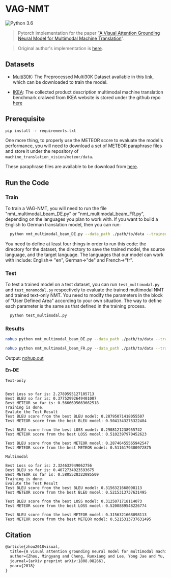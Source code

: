 # VAG-NMT

![Python 3.6](https://img.shields.io/badge/python-3.6-green.svg)  

> Pytorch implementation for the paper "[A Visual Attention Grounding Neural Model for Multimodal Machine Translation](https://arxiv.org/abs/1808.08266)". 

> Original author's implementation is [here](https://github.com/zmykevin/A-Visual-Attention-Grounding-Neural-Model).


## Datasets

  - [Multi30K](https://github.com/multi30k/dataset): The Preprocessed Multi30K Dataset available in this [link](https://drive.google.com/drive/folders/1G645SexvhMsLPJhPAPBjc4FnNF7v3N6w?usp=sharing), which can be downloaded to train the model.

  - [IKEA](https://github.com/sampalomad/IKEA-Dataset): The collected product description multimodal machine translation benchmark cralwed from IKEA website is stored under the github repo [here](https://github.com/sampalomad/IKEA-Dataset)


## Prerequisite

```bash
pip install -r requirements.txt
```

One more thing, to properly use the METEOR score to evaluate the model's performance, you will need to download a set of METEOR paraphrase files and store it under the repository of `machine_translation_vision/meteor/data`. 

These paraphrase files are available to be download from [here](https://github.com/cmu-mtlab/meteor/tree/master/data).

## Run the Code

### Train

To train a VAG-NMT, you will need to run the file "nmt_multimodal_beam_DE.py" or "nmt_multimodal_beam_FR.py", depending on the languages you plan to work with. If you want to build a English to German translation model, then you can run:

```bash
  python nmt_multimodal_beam_DE.py --data_path ./path/to/data --trained_model_path ./path/to/save/model --sr en --tg de
```

You need to define at least four things in order to run this code: the directory for the dataset, the directory to save the trained model, the source language, and the target language. The languages that our model can work with include: English=> "en", German->"de" and French->“fr”.

### Test

To test a trained model on a test dataset, you can run `test_multimodal.py` and `test_monomodal.py` respectively to evaluate the trained multimodal NMT and trained text-only NMT. You need to modify the parameters in the block of "User Defined Area" according to your own situation. The way to define each parameter is the same as that defined in the training process.

```bash
  python test_multimodal.py
```


### Results

```bash
nohup python nmt_multimodal_beam_DE.py --data_path ./path/to/data --trained_model_path ./path/to/save/model --sr en --tg de &

nohup python nmt_multimodal_beam_FR.py --data_path ./path/to/data --trained_model_path ./path/to/save/model --sr en --tg fr &
```

Output: [nohup.out](https://github.com/Eurus-Holmes/VAG-NMT/blob/master/nohup.out)


#### En-DE
```
Text-only 


Best Loss so far is: 2.2789595127105713
Best BLEU so far is: 0.37752992649401007
Best METEOR so far is: 0.5666695663662518
Training is done.
Evalute the Test Result
Test BLEU score from the best BLEU model: 0.28795071418055507
Test METEOR score from the best BLEU model: 0.5041343275322484

Test BLEU score from the best LOSS model: 0.2908121238955742
Test METEOR score from the best LOSS model: 0.5102397970452623

Test BLEU score from the best METEOR model: 0.28746455565942547
Test METEOR score from the best METEOR model: 0.5116179300972875

Multimodal

Best Loss so far is: 2.324632949062756
Best BLEU so far is: 0.4072734023593675
Best METEOR so far is: 0.5805528322085509
Training is done.
Evalute the Test Result
Test BLEU score from the best BLEU model: 0.3156321668098113
Test METEOR score from the best BLEU model: 0.5215313737631495

Test BLEU score from the best LOSS model: 0.3125071718114073
Test METEOR score from the best LOSS model: 0.5200889548226774

Test BLEU score from the best METEOR model: 0.3156321668098113
Test METEOR score from the best METEOR model: 0.5215313737631495

```


## Citation

```tex
@article{zhou2018visual,
  title={A visual attention grounding neural model for multimodal machine translation},
  author={Zhou, Mingyang and Cheng, Runxiang and Lee, Yong Jae and Yu, Zhou},
  journal={arXiv preprint arXiv:1808.08266},
  year={2018}
}
```

